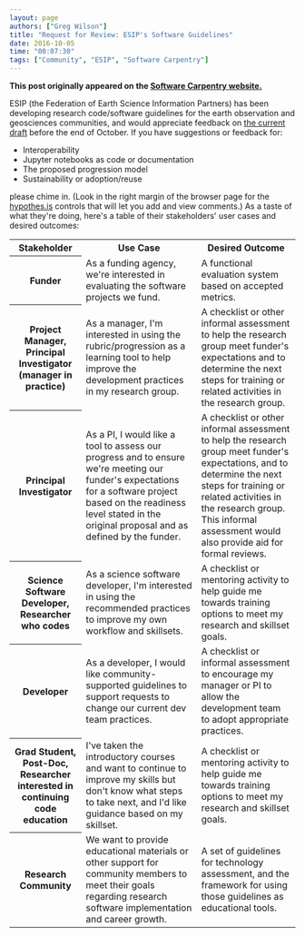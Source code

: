```yaml
---
layout: page
authors: ["Greg Wilson"]
title: "Request for Review: ESIP's Software Guidelines"
date: 2016-10-05
time: "00:07:30"
tags: ["Community", "ESIP", "Software Carpentry"]
---
```


<p><b>This post originally appeared on the <a href="https://software-carpentry.org/">Software Carpentry website.</a></b></p>

ESIP (the Federation of Earth Science Information Partners) has been
developing research code/software guidelines for the earth observation
and geosciences communities, and would appreciate feedback on
[the current draft](https://esipfed.github.io/Software-Assessment-Guidelines/guidelines.html)
before the end of October.
If you have suggestions or feedback for:

*   Interoperability
*   Jupyter notebooks as code or documentation
*   The proposed progression model
*   Sustainability or adoption/reuse

please chime in.
(Look in the right margin of the browser page for the [hypothes.is](https://hypothes.is/) controls
that will let you add and view comments.)
As a taste of what they're doing,
here's a table of their stakeholders' user cases and desired outcomes:

<table>
<tr>
<th>
Stakeholder
</th>
<th>
Use Case
</th>
<th>
Desired Outcome
</th>
</tr>
<tr>
<th>
Funder
</th>
<td>
As a funding agency, we're interested in evaluating the software projects we fund.
</td>
<td>
A functional evaluation system based on accepted metrics.
</td>
</tr>
<tr>
<th>
Project Manager, Principal Investigator (manager in practice)
</th>
<td>
As a manager, I'm interested in using the rubric/progression as a learning tool to help improve the development practices in my research group.
</td>
<td>
A checklist or other informal assessment to help the research group meet 
funder's expectations and to determine the next steps for training or 
related activities in the research group.
</td>
</tr>
<tr>
<th>
Principal Investigator
</th>
<td>
As a PI, I would like a tool to assess our progress and to ensure we're 
meeting our funder's expectations for a software project based on the 
readiness level stated in the original proposal and as defined by the 
funder.
</td>
<td>
A checklist or other informal assessment to help the research group meet 
funder's expectations, and to determine the next steps for training or 
related activities in the research group. This informal assessment would also provide aid for formal reviews. 
</td>
</tr>
<tr>
<th>
Science Software Developer, Researcher who codes
</th>
<td>
As a science software developer, I'm interested in using the recommended practices to improve my own workflow and skillsets.
</td>
<td>
A checklist or mentoring activity to help guide me towards training options to meet my research and skillset goals.
</td>
</tr>
<th>
Developer
</th>
</td>
<td>
As a developer, I would like community-supported guidelines to support requests to change our current dev team practices.
</td>
<td>
A checklist or informal assessment to encourage my manager or PI to allow the development team to adopt appropriate practices.
</td>
</tr>
<tr>
<th>
Grad Student, Post-Doc, Researcher interested in continuing code education
</th>
</td>
<td>
I've taken the introductory courses and want to continue to improve my 
skills but don't know what steps to take next, and I'd like guidance 
based on my skillset.
</td>
<td>
A checklist or mentoring activity to help guide me towards training options to meet my research and skillset goals.
</td>
</tr>
<tr>
<th>
Research Community
</th>
<td>
We want to provide educational materials or other support for community 
members to meet their goals regarding research software implementation 
and career growth.
</td>
<td>
A set of guidelines for technology assessment, and the framework for using those guidelines as educational tools.
</td>
</tr>
</table>
